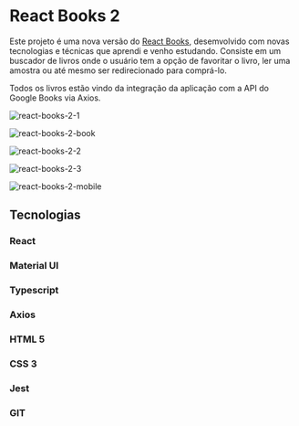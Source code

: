 # React Books 2

Este projeto é uma nova versão do [React Books](https://github.com/JPSS14/react-books), desemvolvido com novas tecnologias e técnicas que aprendi e venho estudando. Consiste em um buscador de livros onde o usuário tem a opção de favoritar o livro, ler uma amostra ou até mesmo ser redirecionado para comprá-lo.

Todos os livros estão vindo da integração da aplicação com a API do Google Books via Axios.


![react-books-2-1](https://github.com/JPSS14/react-books-2/assets/40327303/089ccf83-060c-4907-bcb0-274d39773869)

![react-books-2-book](https://github.com/JPSS14/react-books-2/assets/40327303/88bbd413-6461-402d-8a36-f5ef5286821f)

![react-books-2-2](https://github.com/JPSS14/react-books-2/assets/40327303/ec2b46cf-73b1-4602-ac96-4d81c3cbf3d6)

![react-books-2-3](https://github.com/JPSS14/react-books-2/assets/40327303/8e7ca88e-e550-4ca7-b0e3-846e86f31ad0)


![react-books-2-mobile](https://github.com/JPSS14/react-books-2/assets/40327303/c87d6052-0cc0-40dd-a473-cf0188d2f225)

## Tecnologias

### React
### Material UI
### Typescript
### Axios
### HTML 5
### CSS 3
### Jest
### GIT